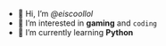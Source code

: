 - 👋 Hi, I’m _@eiscoollol_
- 👀 I’m interested in **gaming** and ```coding```
- 🌱 I’m currently learning **Python**
